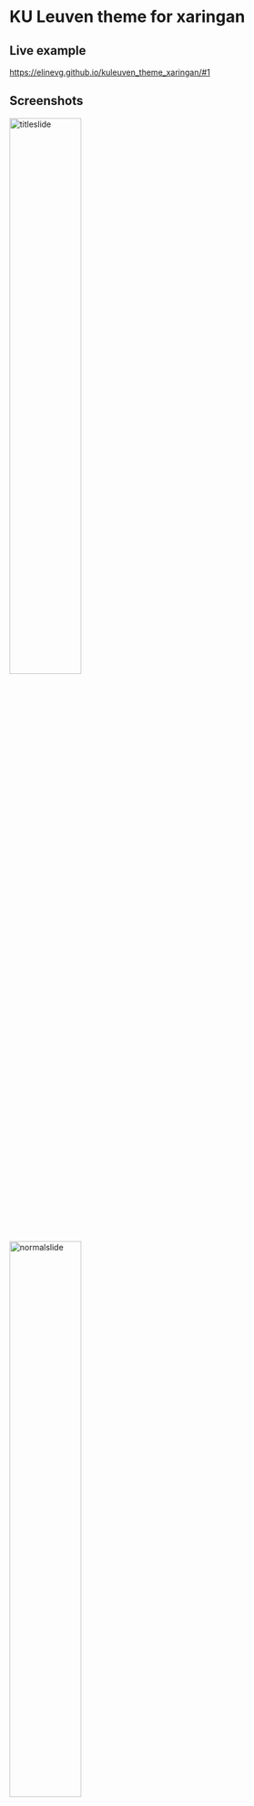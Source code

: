 # KU Leuven theme for xaringan

## Live example

https://elinevg.github.io/kuleuven_theme_xaringan/#1

## Screenshots

<img src="https://elinevg.github.io/kuleuven_theme_xaringan/img/kuleuventheme_titleslide.png" align="left" alt="titleslide" width="50%" style = "margin-bottom: 20px;"/>

<img src="https://elinevg.github.io/kuleuven_theme_xaringan/img/kuleuventheme_normalslide.png" align="left" alt="normalslide" width="50%" style = "margin-bottom: 20px;"/>

<img src="https://elinevg.github.io/kuleuven_theme_xaringan/img/kuleuventheme_inverseslide.png" align="left" alt="inverseslide" width="50%" style = "margin-bottom: 20px;"/>

<img src="https://elinevg.github.io/kuleuven_theme_xaringan/img/kuleuventheme_finalslide.png" align="left" alt="finalslide" width="50%" style = "margin-bottom: 20px;"/>
